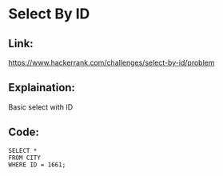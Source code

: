 # Select By ID

## Link:
https://www.hackerrank.com/challenges/select-by-id/problem


## Explaination:
Basic select with ID


## Code:

```
SELECT *
FROM CITY
WHERE ID = 1661;

```
